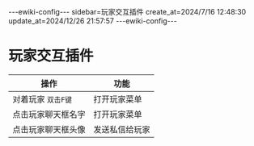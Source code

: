 ---ewiki-config---
sidebar=玩家交互插件
create_at=2024/7/16 12:48:30
update_at=2024/12/26 21:57:57
---ewiki-config---

# 玩家交互插件

|操作|功能|
|---|---|
|对着玩家 `双击F键` | 打开玩家菜单   |
|点击玩家聊天框名字| 打开玩家菜单    |
|点击玩家聊天框头像| 发送私信给玩家  |

